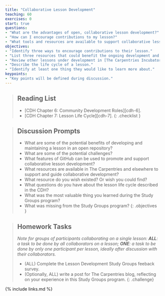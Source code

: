 ```yaml
---
title: "Collaborative Lesson Development"
teaching: 60
exercises: 0
start: true
questions:
- "What are the advantages of open, collaborative lesson development?"
- "How can I encourage contributions to my lesson?"
- "What tools and resources are available to support collaborative lesson development?"
objectives:
- "Identify three ways to encourage contributions to their lesson."
- "List three resources that could benefit the ongoing development and maintenance of their lesson."
- "Review other lessons under development in [The Carpentries Incubator][incubator]."
- "Describe the life cycle of a lesson."
- "Identify at least one thing they would like to learn more about."
keypoints:
- "Key points will be defined during discussion."
---
```


> ## Reading List
>
> - [CDH Chapter 6: Community Development Roles][cdh-6].
> - [CDH Chapter 7: Lesson Life Cycle][cdh-7].
{: .checklist }

> ## Discussion Prompts
>
> - What are some of the potential benefits of developing and maintaining a lesson
>   in an open repository?
> - What are some of the potential challenges?
> - What features of GitHub can be used to promote and support collaborative lesson development?
> - What resources are available in The Carpentries and elsewhere
>   to support and guide collaborative development?
> - What resource do you wish existed? Or wish you could find?
> - What questions do you have about the lesson life cycle described in the CDH?
> - What was the most valuable thing you learned during the Study Groups program?
> - What was missing from the Study Groups program?
{: .objectives }

> ## Homework Tasks
>
> _Note for groups of participants collaborating on a single lesson:_
> _**ALL**: a task to be done by all collaborators on a lesson;_
> _**ONE**: a task to be done by only one participant per lesson,_
> _ideally after discussion with their collaborators._
>
> - (ALL) Complete the Lesson Development Study Groups feeback survey.
> - (Optionally, ALL) write a post for The Carpentries blog,
>   reflecting on your experience in this Study Groups program.
{: .challenge}

{% include links.md %}
